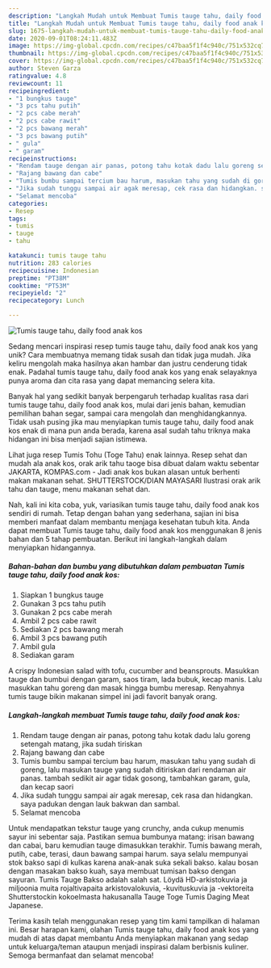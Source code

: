 ```yaml
---
description: "Langkah Mudah untuk Membuat Tumis tauge tahu, daily food anak kos yang Menggugah Selera"
title: "Langkah Mudah untuk Membuat Tumis tauge tahu, daily food anak kos yang Menggugah Selera"
slug: 1675-langkah-mudah-untuk-membuat-tumis-tauge-tahu-daily-food-anak-kos-yang-menggugah-selera
date: 2020-09-01T08:24:11.483Z
image: https://img-global.cpcdn.com/recipes/c47baa5f1f4c940c/751x532cq70/tumis-tauge-tahu-daily-food-anak-kos-foto-resep-utama.jpg
thumbnail: https://img-global.cpcdn.com/recipes/c47baa5f1f4c940c/751x532cq70/tumis-tauge-tahu-daily-food-anak-kos-foto-resep-utama.jpg
cover: https://img-global.cpcdn.com/recipes/c47baa5f1f4c940c/751x532cq70/tumis-tauge-tahu-daily-food-anak-kos-foto-resep-utama.jpg
author: Steven Garza
ratingvalue: 4.8
reviewcount: 11
recipeingredient:
- "1 bungkus tauge"
- "3 pcs tahu putih"
- "2 pcs cabe merah"
- "2 pcs cabe rawit"
- "2 pcs bawang merah"
- "3 pcs bawang putih"
- " gula"
- " garam"
recipeinstructions:
- "Rendam tauge dengan air panas, potong tahu kotak dadu lalu goreng setengah matang, jika sudah tiriskan"
- "Rajang bawang dan cabe"
- "Tumis bumbu sampai tercium bau harum, masukan tahu yang sudah di goreng, lalu masukan tauge yang sudah ditiriskan dari rendaman air panas. tambah sedikit air agar tidak gosong, tambahkan garam, gula, dan kecap saori"
- "Jika sudah tunggu sampai air agak meresap, cek rasa dan hidangkan. saya padukan dengan lauk bakwan dan sambal."
- "Selamat mencoba"
categories:
- Resep
tags:
- tumis
- tauge
- tahu

katakunci: tumis tauge tahu 
nutrition: 283 calories
recipecuisine: Indonesian
preptime: "PT38M"
cooktime: "PT53M"
recipeyield: "2"
recipecategory: Lunch

---
```



![Tumis tauge tahu, daily food anak kos](https://img-global.cpcdn.com/recipes/c47baa5f1f4c940c/751x532cq70/tumis-tauge-tahu-daily-food-anak-kos-foto-resep-utama.jpg)

Sedang mencari inspirasi resep tumis tauge tahu, daily food anak kos yang unik? Cara membuatnya memang tidak susah dan tidak juga mudah. Jika keliru mengolah maka hasilnya akan hambar dan justru cenderung tidak enak. Padahal tumis tauge tahu, daily food anak kos yang enak selayaknya punya aroma dan cita rasa yang dapat memancing selera kita.

Banyak hal yang sedikit banyak berpengaruh terhadap kualitas rasa dari tumis tauge tahu, daily food anak kos, mulai dari jenis bahan, kemudian pemilihan bahan segar, sampai cara mengolah dan menghidangkannya. Tidak usah pusing jika mau menyiapkan tumis tauge tahu, daily food anak kos enak di mana pun anda berada, karena asal sudah tahu triknya maka hidangan ini bisa menjadi sajian istimewa.

Lihat juga resep Tumis Tohu (Toge Tahu) enak lainnya. Resep sehat dan mudah ala anak kos, orak arik tahu taoge bisa dibuat dalam waktu sebentar JAKARTA, KOMPAS.com - Jadi anak kos bukan alasan untuk berhenti makan makanan sehat. SHUTTERSTOCK/DIAN MAYASARI Ilustrasi orak arik tahu dan tauge, menu makanan sehat dan.


Nah, kali ini kita coba, yuk, variasikan tumis tauge tahu, daily food anak kos sendiri di rumah. Tetap dengan bahan yang sederhana, sajian ini bisa memberi manfaat dalam membantu menjaga kesehatan tubuh kita. Anda dapat membuat Tumis tauge tahu, daily food anak kos menggunakan 8 jenis bahan dan 5 tahap pembuatan. Berikut ini langkah-langkah dalam menyiapkan hidangannya.

<!--inarticleads1-->

##### Bahan-bahan dan bumbu yang dibutuhkan dalam pembuatan Tumis tauge tahu, daily food anak kos:

1. Siapkan 1 bungkus tauge
1. Gunakan 3 pcs tahu putih
1. Gunakan 2 pcs cabe merah
1. Ambil 2 pcs cabe rawit
1. Sediakan 2 pcs bawang merah
1. Ambil 3 pcs bawang putih
1. Ambil  gula
1. Sediakan  garam


A crispy Indonesian salad with tofu, cucumber and beansprouts. Masukkan tauge dan bumbui dengan garam, saos tiram, lada bubuk, kecap manis. Lalu masukkan tahu goreng dan masak hingga bumbu meresap. Renyahnya tumis tauge bikin makanan simpel ini jadi favorit banyak orang. 

<!--inarticleads2-->

##### Langkah-langkah membuat Tumis tauge tahu, daily food anak kos:

1. Rendam tauge dengan air panas, potong tahu kotak dadu lalu goreng setengah matang, jika sudah tiriskan
1. Rajang bawang dan cabe
1. Tumis bumbu sampai tercium bau harum, masukan tahu yang sudah di goreng, lalu masukan tauge yang sudah ditiriskan dari rendaman air panas. tambah sedikit air agar tidak gosong, tambahkan garam, gula, dan kecap saori
1. Jika sudah tunggu sampai air agak meresap, cek rasa dan hidangkan. saya padukan dengan lauk bakwan dan sambal.
1. Selamat mencoba


Untuk mendapatkan tekstur tauge yang crunchy, anda cukup menumis sayur ini sebentar saja. Pastikan semua bumbunya matang: irisan bawang dan cabai, baru kemudian tauge dimasukkan terakhir. Tumis bawang merah, putih, cabe, terasi, daun bawang sampai harum. saya selalu mempunyai stok bakso sapi di kulkas karena anak-anak suka sekali bakso. kalau bosan dengan masakan bakso kuah, saya membuat tumisan bakso dengan sayuran. Tumis Tauge Bakso adalah salah sat. Löydä HD-arkistokuvia ja miljoonia muita rojaltivapaita arkistovalokuvia, -kuvituskuvia ja -vektoreita Shutterstockin kokoelmasta hakusanalla Tauge Toge Tumis Daging Meat Japanese. 

Terima kasih telah menggunakan resep yang tim kami tampilkan di halaman ini. Besar harapan kami, olahan Tumis tauge tahu, daily food anak kos yang mudah di atas dapat membantu Anda menyiapkan makanan yang sedap untuk keluarga/teman ataupun menjadi inspirasi dalam berbisnis kuliner. Semoga bermanfaat dan selamat mencoba!
